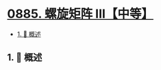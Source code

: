 # [0885. 螺旋矩阵 III【中等】](https://github.com/Tdahuyou/TNotes.leetcode/tree/main/notes/0885.%20%E8%9E%BA%E6%97%8B%E7%9F%A9%E9%98%B5%20III%E3%80%90%E4%B8%AD%E7%AD%89%E3%80%91)

<!-- region:toc -->

- [1. 📝 概述](#1--概述)

<!-- endregion:toc -->

## 1. 📝 概述
